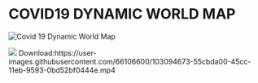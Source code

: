 # COVID19 DYNAMIC WORLD MAP
![Covid 19 Dynamic World Map](https://user-images.githubusercontent.com/66106600/103092570-ab50b880-45c5-11eb-9df8-3c0dadd50995.png)

<img src="https://user-images.githubusercontent.com/66106600/103094673-55cbda00-45cc-11eb-9593-0bd52bf0444e.mp4">
Download:https://user-images.githubusercontent.com/66106600/103094673-55cbda00-45cc-11eb-9593-0bd52bf0444e.mp4
